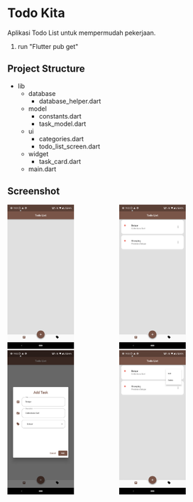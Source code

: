 # Todo Kita

Aplikasi Todo List untuk mempermudah pekerjaan.

1. run "Flutter pub get"

## Project Structure

- lib
  - database
    - database_helper.dart
  - model
    - constants.dart
    - task_model.dart
  - ui
    - categories.dart
    - todo_list_screen.dart
  - widget
    - task_card.dart
  - main.dart

## Screenshot
<div style="display: flex;">
  <div style="flex: 1;">
    <img src="flutter_01.png" alt="Alt Text 1" width="150">
    <img src="flutter_02.png" alt="Alt Text 2" width="150">
  </div>
  <br>
  <div style="flex: 1;">
    <img src="flutter_03.png" alt="Alt Text 3" width="150">
    <img src="flutter_04.png" alt="Alt Text 4" width="150">
  </div>
</div>


